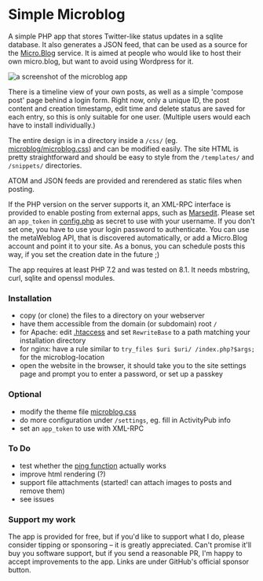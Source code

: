 # Simple Microblog

A simple PHP app that stores Twitter-like status updates in a sqlite database. It also generates a JSON feed, that can be used as a source for the [Micro.Blog](https://micro.blog/) service. It is aimed at people who would like to host their own micro.blog, but want to avoid using Wordpress for it.

![a screenshot of the microblog app](https://user-images.githubusercontent.com/1279725/34184164-9567a4b2-e51e-11e7-9317-d737ef3423f0.png)

There is a timeline view of your own posts, as well as a simple 'compose post' page behind a login form. Right now, only a unique ID, the post content and creation timestamp, edit time and delete status are saved for each entry, so this is only suitable for one user. (Multiple users would each have to install individually.)

The entire design is in a directory inside a `/css/` (eg. [microblog/microblog.css](css/microblog/microblog.css)) and can be modified easily. The site HTML is pretty straightforward and should be easy to style from the `/templates/` and `/snippets/` directories.

ATOM and JSON feeds are provided and rerendered as static files when posting.

If the PHP version on the server supports it, an XML-RPC interface is provided to enable posting from external apps, such as [Marsedit](https://redsweater.com/marsedit/). Please set an `app_token` in [config.php](config-dist.php#L28) as secret to use with your username. If you don't set one, you have to use your login password to authenticate. You can use the metaWeblog API, that is discovered automatically, or add a Micro.Blog account and point it to your site. As a bonus, you can schedule posts this way, if you set the creation date in the future ;)

The app requires at least PHP 7.2 and was tested on 8.1. It needs mbstring, curl, sqlite and openssl modules.

### Installation

- copy (or clone) the files to a directory on your webserver
- have them accessible from the domain (or subdomain) root `/`
- for Apache: edit [.htaccess](.htaccess) and set `RewriteBase` to a path matching your installation directory
- for nginx: have a rule similar to `try_files $uri $uri/ /index.php?$args;` for the microblog-location
- open the website in the browser, it should take you to the site settings page and prompt you to enter a password, or set up a passkey

### Optional

- modify the theme file [microblog.css](css/microblog/microblog.css)
- do more configuration under `/settings`, eg. fill in ActivityPub info
- set an `app_token` to use with XML-RPC

### To Do

- test whether the [ping function](http://help.micro.blog/2017/api-feeds/) actually works
- improve html rendering (?)
- support file attachments (started! can attach images to posts and remove them)
- see issues

### Support my work

The app is provided for free, but if you'd like to support what I do, please consider tipping or sponsoring – it is greatly appreciated. Can't promise it'll buy you software support, but if you send a reasonable PR, I'm happy to accept improvements to the app. Links are under GitHub's official sponsor button.

